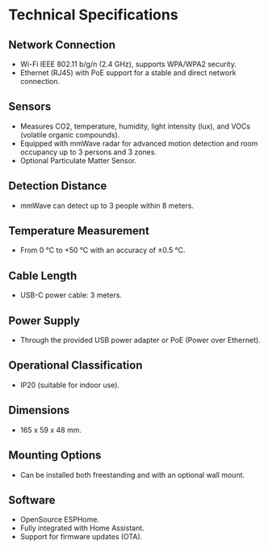 # Technical Specifications

## Network Connection
- Wi-Fi IEEE 802.11 b/g/n (2.4 GHz), supports WPA/WPA2 security.
- Ethernet (RJ45) with PoE support for a stable and direct network connection.

## Sensors
- Measures CO2, temperature, humidity, light intensity (lux), and VOCs (volatile organic compounds).
- Equipped with mmWave radar for advanced motion detection and room occupancy up to 3 persons and 3 zones.
- Optional Particulate Matter Sensor.

## Detection Distance
- mmWave can detect up to 3 people within 8 meters.

## Temperature Measurement
- From 0 °C to +50 °C with an accuracy of ±0.5 °C.

## Cable Length
- USB-C power cable: 3 meters.

## Power Supply
- Through the provided USB power adapter or PoE (Power over Ethernet).

## Operational Classification
- IP20 (suitable for indoor use).

## Dimensions
- 165 x 59 x 48 mm.

## Mounting Options
- Can be installed both freestanding and with an optional wall mount.

## Software
- OpenSource ESPHome.
- Fully integrated with Home Assistant.
- Support for firmware updates (OTA).